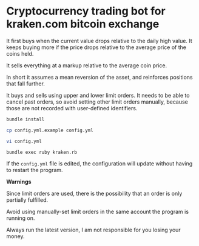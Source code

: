 # Cryptocurrency trading bot for kraken.com bitcoin exchange

It first buys when the current value drops relative to the daily high value. It keeps buying more
if the price drops relative to the average price of the coins held.

It sells everything at a markup relative to the average coin price.

In short it assumes a mean reversion of the asset, and reinforces positions that fall further.

It buys and sells using upper and lower limit orders. It needs to be able to cancel past orders,
so avoid setting other limit orders manually, because those are not recorded with user-defined
identifiers.

```bash
bundle install

cp config.yml.example config.yml

vi config.yml

bundle exec ruby kraken.rb
```

If the `config.yml` file is edited, the configuration will update without having to restart the program.

**Warnings**

Since limit orders are used, there is the possibility that an order is only partially fulfilled.

Avoid using manually-set limit orders in the same account the program is running on.

Always run the latest version, I am not responsible for you losing your money.
